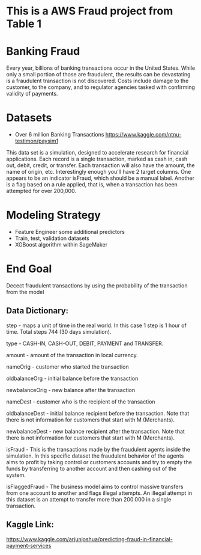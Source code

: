 # This is a AWS Fraud project from Table 1

# Banking Fraud
Every year, billions of banking transactions occur in the United States. While only a small portion of those are fraudulent, 
the results can be devastating is a fraudulent transaction is not discovered. Costs include damage to the customer, to the company,
and to regulator agencies tasked with confirming validity of payments.

# Datasets
- Over 6 million Banking Transactions
https://www.kaggle.com/ntnu-testimon/paysim1

This data set is a simulation, designed to accelerate research for financial applications. Each record is a single transaction, 
marked as cash in, cash out, debit, credit, or transfer. Each transaction will also have the amount, the name of origin, etc.
Interestingly enough you'll have 2 target columns. One appears to be an indicator isFraud, which should be a manual label.
Another is a flag based on a rule applied, that is, when a transaction has been attempted for over 200,000.


# Modeling Strategy
- Feature Engineer some additional predictors
- Train, test, validation datasets
- XGBoost algorithm within SageMaker

# End Goal
Decect fraudulent transactions by using the probability of the transaction from the model

## Data Dictionary:
step - maps a unit of time in the real world. In this case 1 step is 1 hour of time. Total steps 744 (30 days simulation).

type - CASH-IN, CASH-OUT, DEBIT, PAYMENT and TRANSFER.

amount - amount of the transaction in local currency.

nameOrig - customer who started the transaction

oldbalanceOrg - initial balance before the transaction

newbalanceOrig - new balance after the transaction

nameDest - customer who is the recipient of the transaction

oldbalanceDest - initial balance recipient before the transaction. Note that there is not information for customers that start with M (Merchants).

newbalanceDest - new balance recipient after the transaction. Note that there is not information for customers that start with M (Merchants).

isFraud - This is the transactions made by the fraudulent agents inside the simulation. In this specific dataset the fraudulent behavior of the agents aims to profit by taking control or customers accounts and try to empty the funds by transferring to another account and then cashing out of the system.

isFlaggedFraud - The business model aims to control massive transfers from one account to another and flags illegal attempts. An illegal attempt in this dataset is an attempt to transfer more than 200.000 in a single transaction.

## Kaggle Link:
https://www.kaggle.com/arjunjoshua/predicting-fraud-in-financial-payment-services